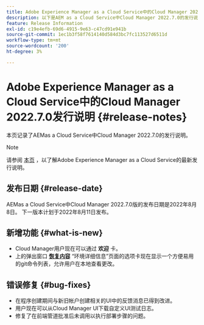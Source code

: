 ```yaml
---
title: Adobe Experience Manager as a Cloud Service中的Cloud Manager 2022.7.0发行说明
description: 以下是AEM as a Cloud Service中Cloud Manager 2022.7.0的发行说明。
feature: Release Information
exl-id: c19e4efb-69d6-4915-9e63-c47cd91e941b
source-git-commit: 1ec1b3f58f7614140d584d3bc7fc113527d6511d
workflow-type: tm+mt
source-wordcount: '200'
ht-degree: 3%

---
```


# Adobe Experience Manager as a Cloud Service中的Cloud Manager 2022.7.0发行说明 {#release-notes}

本页记录了AEMas a Cloud Service中Cloud Manager 2022.7.0的发行说明。

>[!NOTE]
>
>请参阅 [本页](/help/release-notes/release-notes-cloud/release-notes-current.md) ，以了解Adobe Experience Manager as a Cloud Service的最新发行说明。

## 发布日期 {#release-date}

AEMas a Cloud Service中Cloud Manager 2022.7.0版的发布日期是2022年8月8日。 下一版本计划于2022年8月11日发布。

## 新增功能 {#what-is-new}

* Cloud Manager用户现在可以通过 **欢迎** 卡。
* 上的弹出窗口 **[恢复内容](/help/operations/backup.md)** “环境详细信息”页面的选项卡现在显示一个方便易用的git命令列表，允许用户在本地查看更改。

## 错误修复 {#bug-fixes}

* 在程序创建期间与新旧帐户创建相关的UI中的反馈消息已得到改进。
* 用户现在可以从Cloud Manager UI下载自定义UI测试日志。
* 修复了在前端管道批准后未调用以执行部署步骤的问题。
